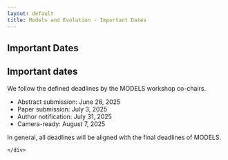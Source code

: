 ```yaml
---
layout: default
title: Models and Evolution - Important Dates
---
```

<section class="page-header" style="background-image:url(https://www.volcamp.io/asset/images/chainedespuys_header.jpg);">
    <div class="container">
        <div class="row justify-content-center">
            <div class="col-lg-8">
                <div class="content text-center">
                    <h1 class="mb-3 text-white text-capitalize letter-spacing">Important Dates</h1>
                    <div class="divider mx-auto mb-4 bg-white"></div>
                </div>
            </div>
        </div>
    </div>
</section>
<section class="section-speaker section">
    <div class="container">
        <div class="row section-heading">
            <div class="col-lg-8">
                <div class="heading">
                    <div class="pl-90">
                        <h2>Important dates</h2>
                    </div>
                </div>
            </div>
        </div>
        <div class="row">
            <div class="col-lg-12">
                <p>
               We follow the defined deadlines by the MODELS workshop co-chairs.
                <ul>
                    <li> Abstract submission: June 26, 2025 </li>
                    <li> Paper submission: July 3, 2025 </li>
                    <li> Author notification: July 31, 2025 </li>
                    <li> Camera-ready: August 7, 2025 </li>
                </ul>
                In general, all deadlines will be aligned with the final deadlines of MODELS.
                </p>
            </div>
        </div>
       
    </div>
</section>
